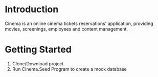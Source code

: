 # Introduction 
Cinema is an online cinema tickets reservations' application, providing movies, screenings, employees and content management.

# Getting Started
1.	Clone/Download project
2.	Run Cinema.Seed Program to create a mock database
